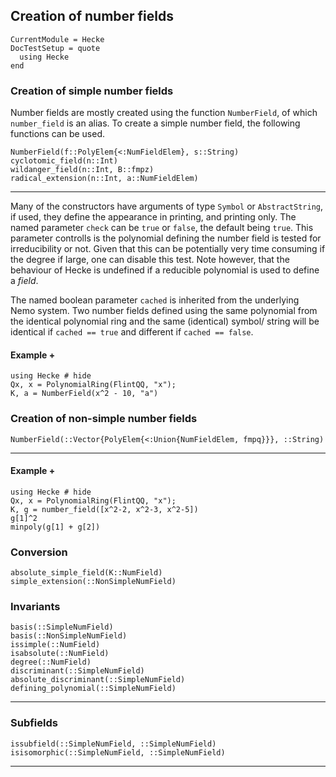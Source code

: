 ## Creation of number fields

```@meta
CurrentModule = Hecke
DocTestSetup = quote
  using Hecke
end
```

### Creation of simple number fields
Number fields are mostly created using the function `NumberField`, of which
`number_field` is an alias. To create a simple number field, the following
functions can be used.

```@docs
NumberField(f::PolyElem{<:NumFieldElem}, s::String)
cyclotomic_field(n::Int)
wildanger_field(n::Int, B::fmpz)
radical_extension(n::Int, a::NumFieldElem)
```
---

Many of the constructors have arguments of type `Symbol` or `AbstractString`,
if used, they define the appearance in printing, and printing only.
The named parameter `check` can be `true` or `false`, the default being `true`.
This parameter controlls is the polynomial defining the number field is
tested for irreducibility or not. Given that this can be potentially 
very time consuming if the degree if large, one can disable this test. Note
however, that the behaviour of Hecke is undefined if a reducible polynomial
is used to define a *field*.

The named boolean parameter `cached` is inherited from the underlying Nemo
system. Two number fields defined using the same polynomial from the
identical polynomial ring and the same (identical) symbol/ string
will be identical if `cached == true` and different if `cached == false`.

#### Example +

```@repl
using Hecke # hide
Qx, x = PolynomialRing(FlintQQ, "x");
K, a = NumberField(x^2 - 10, "a")
```

### Creation of non-simple number fields

```@docs
NumberField(::Vector{PolyElem{<:Union{NumFieldElem, fmpq}}}, ::String)
```
---

#### Example +

```@repl
using Hecke # hide
Qx, x = PolynomialRing(FlintQQ, "x");
K, g = number_field([x^2-2, x^2-3, x^2-5])
g[1]^2
minpoly(g[1] + g[2])
```

### Conversion

```@docs
absolute_simple_field(K::NumField)
simple_extension(::NonSimpleNumField)
```

### Invariants

```@docs
basis(::SimpleNumField)
basis(::NonSimpleNumField)
issimple(::NumField)
isabsolute(::NumField)
degree(::NumField)
discriminant(::SimpleNumField)
absolute_discriminant(::SimpleNumField)
defining_polynomial(::SimpleNumField)
```
---

### Subfields

```@docs
issubfield(::SimpleNumField, ::SimpleNumField)
isisomorphic(::SimpleNumField, ::SimpleNumField)
```
---
